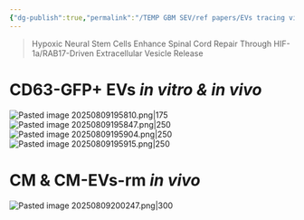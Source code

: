 ```yaml
---
{"dg-publish":true,"permalink":"/TEMP GBM SEV/ref papers/EVs tracing virus in vivo/","dgPassFrontmatter":true}
---
```



> Hypoxic Neural Stem Cells Enhance Spinal Cord Repair Through HIF-1a/RAB17-Driven Extracellular Vesicle Release

# CD63-GFP+ EVs _in vitro & in vivo_
![Pasted image 20250809195810.png|175](/img/user/TEMP%20GBM%20SEV/ref%20papers/fig/Pasted%20image%2020250809195810.png)![Pasted image 20250809195847.png|250](/img/user/TEMP%20GBM%20SEV/ref%20papers/fig/Pasted%20image%2020250809195847.png)
![Pasted image 20250809195904.png|250](/img/user/TEMP%20GBM%20SEV/ref%20papers/fig/Pasted%20image%2020250809195904.png)![Pasted image 20250809195915.png|250](/img/user/TEMP%20GBM%20SEV/ref%20papers/fig/Pasted%20image%2020250809195915.png)
# CM & CM-EVs-rm _in vivo_
![Pasted image 20250809200247.png|300](/img/user/Pasted%20image%2020250809200247.png)
